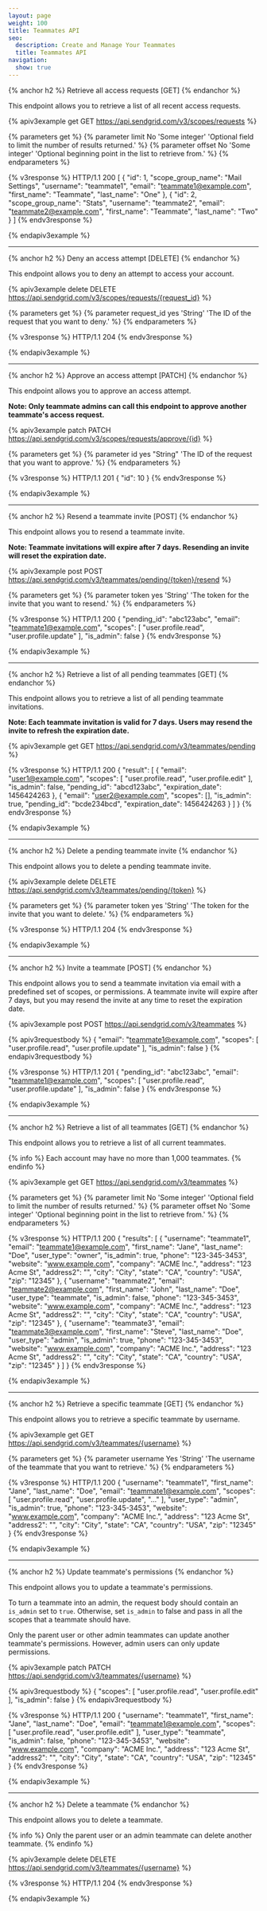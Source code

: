 ```yaml
---
layout: page
weight: 100
title: Teammates API
seo:
  description: Create and Manage Your Teammates
  title: Teammates API
navigation:
  show: true
---
```


{% anchor h2 %}
Retrieve all access requests [GET]
{% endanchor %}

This endpoint allows you to retrieve a list of all recent access requests.

{% apiv3example get GET https://api.sendgrid.com/v3/scopes/requests %}

{% parameters get %}
 {% parameter limit No 'Some integer' 'Optional field to limit the number of results returned.' %}
 {% parameter offset No 'Some integer' 'Optional beginning point in the list to retrieve from.' %}
{% endparameters %}

{% v3response %}
HTTP/1.1 200
[
  {
    "id": 1,
    "scope_group_name": "Mail Settings",
    "username": "teammate1",
    "email": "teammate1@example.com",
    "first_name": "Teammate",
    "last_name": "One"
  },
  {
    "id": 2,
    "scope_group_name": "Stats",
    "username": "teammate2",
    "email": "teammate2@example.com",
    "first_name": "Teammate",
    "last_name": "Two"
  }
]
{% endv3response %}

{% endapiv3example %}

*****

{% anchor h2 %}
Deny an access attempt [DELETE]
{% endanchor %}

This endpoint allows you to deny an attempt to access your account.

{% apiv3example delete DELETE https://api.sendgrid.com/v3/scopes/requests/{request_id} %}

{% parameters get %}
 {% parameter request_id yes 'String' 'The ID of the request that you want to deny.' %}
{% endparameters %}

{% v3response %}
HTTP/1.1 204
{% endv3response %}

{% endapiv3example %}

*****

{% anchor h2 %}
Approve an access attempt [PATCH]
{% endanchor %}

This endpoint allows you to approve an access attempt.

**Note: Only teammate admins can call this endpoint to approve another teammate's access request.**

{% apiv3example patch PATCH https://api.sendgrid.com/v3/scopes/requests/approve/{id} %}

{% parameters get %}
  {% parameter id yes "String" 'The ID of the request that you want to approve.' %}
{% endparameters %}

{% v3response %}
HTTP/1.1 201
{
  "id": 10
}
{% endv3response %}

{% endapiv3example %}

*****

{% anchor h2 %}
Resend a teammate invite [POST]
{% endanchor %}

This endpoint allows you to resend a teammate invite.

**Note: Teammate invitations will expire after 7 days. Resending an invite will reset the expiration date.**

{% apiv3example post POST https://api.sendgrid.com/v3/teammates/pending/{token}/resend %}

{% parameters get %}
 {% parameter token yes 'String' 'The token for the invite that you want to resend.' %}
{% endparameters %}

{% v3response %}
HTTP/1.1 200
{
  "pending_id": "abc123abc",
  "email": "teammate1@example.com",
  "scopes": [
    "user.profile.read",
    "user.profile.update"
  ],
  "is_admin": false
}
{% endv3response %}

{% endapiv3example %}

*****

{% anchor h2 %}
Retrieve a list of all pending teammates [GET]
{% endanchor %}

This endpoint allows you to retrieve a list of all pending teammate invitations.

**Note: Each teammate invitation is valid for 7 days. Users may resend the invite to refresh the expiration date.**

{% apiv3example get GET https://api.sendgrid.com/v3/teammates/pending %}

{% v3response %}
HTTP/1.1 200
{
  "result": [
    {
      "email": "user1@example.com",
      "scopes": [
        "user.profile.read",
        "user.profile.edit"
      ],
      "is_admin": false,
      "pending_id": "abcd123abc",
      "expiration_date": 1456424263
    },
    {
      "email": "user2@example.com",
      "scopes": [],
      "is_admin": true,
      "pending_id": "bcde234bcd",
      "expiration_date": 1456424263
    }
  ]
}
{% endv3response %}

{% endapiv3example %}

*****

{% anchor h2 %}
Delete a pending teammate invite
{% endanchor %}

This endpoint allows you to delete a pending teammate invite.

{% apiv3example delete DELETE https://api.sendgrid.com/v3/teammates/pending/{token} %}

{% parameters get %}
 {% parameter token yes 'String' 'The token for the invite that you want to delete.' %}
{% endparameters %}

{% v3response %}
HTTP/1.1 204
{% endv3response %}

{% endapiv3example %}

*****

{% anchor h2 %}
Invite a teammate [POST]
{% endanchor %}

This endpoint allows you to send a teammate invitation via email with a predefined set of scopes, or permissions. A teammate invite will expire after 7 days, but you may resend the invite at any time to reset the expiration date.

{% apiv3example post POST https://api.sendgrid.com/v3/teammates %}

{% apiv3requestbody %}
{
  "email": "teammate1@example.com",
  "scopes": [
    "user.profile.read",
    "user.profile.update"
  ],
  "is_admin": false
}
{% endapiv3requestbody %}

{% v3response %}
HTTP/1.1 201
{
  "pending_id": "abc123abc",
  "email": "teammate1@example.com",
  "scopes": [
    "user.profile.read",
    "user.profile.update"
  ],
  "is_admin": false
}
{% endv3response %}

{% endapiv3example %}

*****

{% anchor h2 %}
Retrieve a list of all teammates [GET]
{% endanchor %}

This endpoint allows you to retrieve a list of all current teammates.

{% info %}
Each account may have no more than 1,000 teammates.
{% endinfo %}

{% apiv3example get GET https://api.sendgrid.com/v3/teammates %}

{% parameters get %}
 {% parameter limit No 'Some integer' 'Optional field to limit the number of results returned.' %}
 {% parameter offset No 'Some integer' 'Optional beginning point in the list to retrieve from.' %}
{% endparameters %}

{% v3response %}
HTTP/1.1 200
{
  "results": [
    {
      "username": "teammate1",
      "email": "teammate1@example.com",
      "first_name": "Jane",
      "last_name": "Doe",
      "user_type": "owner",
      "is_admin": true,
      "phone": "123-345-3453",
      "website": "www.example.com",
      "company": "ACME Inc.",
      "address": "123 Acme St",
      "address2": "",
      "city": "City",
      "state": "CA",
      "country": "USA",
      "zip": "12345"
    },
    {
      "username": "teammate2",
      "email": "teammate2@example.com",
      "first_name": "John",
      "last_name": "Doe",
      "user_type": "teammate",
      "is_admin": false,
      "phone": "123-345-3453",
      "website": "www.example.com",
      "company": "ACME Inc.",
      "address": "123 Acme St",
      "address2": "",
      "city": "City",
      "state": "CA",
      "country": "USA",
      "zip": "12345"
    },
    {
      "username": "teammate3",
      "email": "teammate3@example.com",
      "first_name": "Steve",
      "last_name": "Doe",
      "user_type": "admin",
      "is_admin": true,
      "phone": "123-345-3453",
      "website": "www.example.com",
      "company": "ACME Inc.",
      "address": "123 Acme St",
      "address2": "",
      "city": "City",
      "state": "CA",
      "country": "USA",
      "zip": "12345"
    }
  ]
}
{% endv3response %}

{% endapiv3example %}

*****

{% anchor h2 %}
Retrieve a specific teammate [GET]
{% endanchor %}

This endpoint allows you to retrieve a specific teammate by username.

{% apiv3example get GET https://api.sendgrid.com/v3/teammates/{username} %}

{% parameters get %}
 {% parameter username Yes 'String' 'The username of the teammate that you want to retrieve.' %}
{% endparameters %}

{% v3response %}
HTTP/1.1 200
{
  "username": "teammate1",
  "first_name": "Jane",
  "last_name": "Doe",
  "email": "teammate1@example.com",
  "scopes": [
    "user.profile.read",
    "user.profile.update",
    "..."
  ],
  "user_type": "admin",
  "is_admin": true,
  "phone": "123-345-3453",
  "website": "www.example.com",
  "company": "ACME Inc.",
  "address": "123 Acme St",
  "address2": "",
  "city": "City",
  "state": "CA",
  "country": "USA",
  "zip": "12345"
}
{% endv3response %}

{% endapiv3example %}

*****

{% anchor h2 %}
Update teammate's permissions
{% endanchor %}

This endpoint allows you to update a teammate's permissions.

To turn a teammate into an admin, the request body should contain an `is_admin` set to `true`. Otherwise, set `is_admin` to false and pass in all the scopes that a teammate should have.

Only the parent user or other admin teammates can update another teammate's permissions. However, admin users can only update permissions.

{% apiv3example patch PATCH https://api.sendgrid.com/v3/teammates/{username} %}

{% apiv3requestbody %}
{
  "scopes": [
    "user.profile.read",
    "user.profile.edit"
  ],
  "is_admin": false
}
{% endapiv3requestbody %}

{% v3response %}
HTTP/1.1 200
{
  "username": "teammate1",
  "first_name": "Jane",
  "last_name": "Doe",
  "email": "teammate1@example.com",
  "scopes": [
    "user.profile.read",
    "user.profile.edit"
  ],
  "user_type": "teammate",
  "is_admin": false,
  "phone": "123-345-3453",
  "website": "www.example.com",
  "company": "ACME Inc.",
  "address": "123 Acme St",
  "address2": "",
  "city": "City",
  "state": "CA",
  "country": "USA",
  "zip": "12345"
}
{% endv3response %}

{% endapiv3example %}

*****

{% anchor h2 %}
Delete a teammate
{% endanchor %}

This endpoint allows you to delete a teammate.

{% info %}
Only the parent user or an admin teammate can delete another teammate.
{% endinfo %}

{% apiv3example delete DELETE https://api.sendgrid.com/v3/teammates/{username} %}

{% v3response %}
HTTP/1.1 204
{% endv3response %}

{% endapiv3example %}
